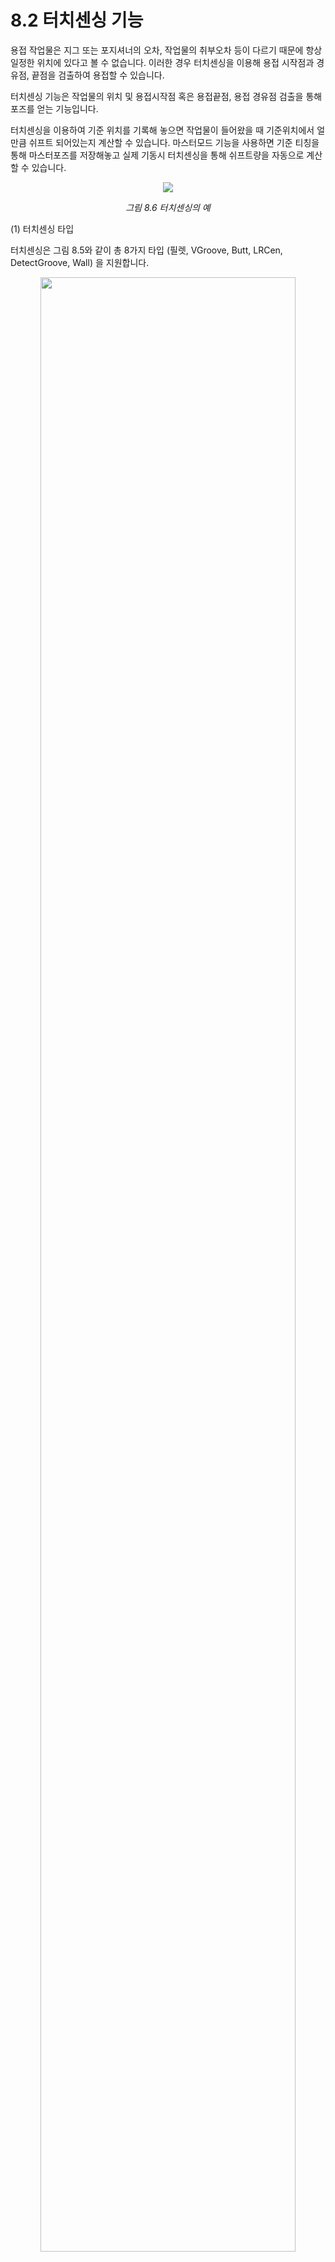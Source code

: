 ﻿# 8.2	터치센싱 기능

용접 작업물은 지그 또는 포지셔너의 오차, 작업물의 취부오차 등이 다르기 때문에 항상 일정한 위치에 있다고 볼 수 없습니다. 
이러한 경우 터치센싱을 이용해 용접 시작점과 경유점, 끝점을 검출하여 용접할 수 있습니다.

터치센싱 기능은 작업물의 위치 및 용접시작점 혹은 용접끝점, 용접 경유점 검출을 통해 포즈를 얻는 기능입니다.

터치센싱을 이용하여 기준 위치를 기록해 놓으면 작업물이 들어왔을 때 기준위치에서 얼만큼 쉬프트 되어있는지 계산할 수 있습니다. 
마스터모드 기능을 사용하면 기준 티칭을 통해 마스터포즈를 저장해놓고 실제 기동시 터치센싱을 통해 쉬프트량을 자동으로 계산할 수 있습니다.

<p align="center">
 <img src="../../_assets/8_6.png"></img>
 <em><p align="center">그림 8.6 터치센싱의 예</p></em>
</p>

(1) 터치센싱 타입

 터치센싱은 그림 8.5와 같이 총 8가지 타입 (필렛, VGroove, Butt, LRCen, DetectGroove, Wall) 을 지원합니다. 
       
<p align="center">
 <img src="../../_assets/8_7.png" width="90%"></img>
 <em><p align="center">그림 8.7 터치센싱 타입</p></em>
</p>

(2) 터치센싱 명령어 및 설정 파라미터

터치센싱 명령어는 T.P화면에서 [명령입력]-[아크]-[touchsen]을 입력하여 기록할 수 있습니다.

터치센싱 명령어에서 [속성]을 누르면 그림 8.8와 같은 창에 진입합니다. 

탐색속도, 퇴피속도, 탐색거리, 진행거리, 오차보정량, 터치방식 등과 같은 조건들이 제어기에 저장됩니다. 

<p align="center">
 <img src="../../_assets/8_8.png" width="70%" ></img>
 <em><p align="center">그림 8.8 터치센싱 조건 편집화면</p></em>
</p>

- 명령어 구성
   - ```touchsen``` cnd=조건번호, crd=좌표계, dir=[탐색방향1, 탐색방향2, 탐색방향3], pose=결과포즈 저장변수, gap=butt gap 변수
   - ```touchsen``` cnd=조건번호, crd=좌표계, dir=[탐색방향1, 탐색방향2, 탐색방향3], rotation=탐색방향각도, pose=결과포즈 저장변수, gap=butt gap 변수
   - ```touchsen``` cnd=조건번호, crd=좌표계, dir=[탐색방향1, 탐색방향2, 탐색방향3], rotation=탐색방향각도, mpose=결과포즈 저장변수, mshift=계산된시프트 변수, gap=butt gap 변수

   - ```touchsen``` cnd=1, crd="robot", dir=[+x, -z], lift_up=3, pose=P10, gap=var_gap
      - 터치센싱 조건번호 (cnd) : cnd=1	
      - 터치센싱 좌표계 (crd) : "robot", "base", "tool", "tool_prj" 
      - 탐색방향 파라미터 (dir) : "+x", ["+x","-z"], [+tx, +tz], ["tf","td"],  
      - butt,groove 바닥 탐색 후 상승량 [mm] : lift_up=3		
      - detect groove 탐지기준거리 [mm] : criteria=5
      - 센싱 결과 포즈변수 : pose=var_po10
      - butt 하단 갭 변수 (소숫점 첫째 자리에서 반올림) : gap=var_gap 
      - touchsen 명령어의 속성창 설정항목 	: 탐색속도, 퇴피속도, 탐색거리, 진행거리, 오차보정량, 터치방식(접촉시, 접촉해제시)

센싱방향(dir)은 작업물 타입에 따라 다음과 같이 지정할 수 있습니다.

- Fillet	: 최소 1개 ~ 3개 지정
            +x, -x, +y, -y, +z, -z (crd="robot" 또는 "base")
            tf, td, tl, tr (crd="tool_prj")
            +tx, -tx, +ty, -ty, +tz, -tz (crd="tool")
- Butt 	: 1개 지정, 하강방향은 +tz 방향
          +tx, -tx, +ty, -ty, +tz, -tz (crd="tool")
- V Groove 	: 1개 지정, 하강방향은 +tz 방향
              +tx, -tx, +ty, -ty, +tz, -tz (crd="tool")
- LRCen 	: 1개 지정
            +x, -x, +y, -y, +z, -z (crd="robot" 또는 "base")
            +tx, -tx, +ty, -ty, +tz, -tz (crd="tool")
- DetectGroove: 2개 지정 (하강방향, 전진방향 순서)
                tf, td, tl, tr (crd="tool_prj")
                +tx, -tx, +ty, -ty, +tz, -tz (crd="tool")

<center>

|타입|	최대탐색 </br>방향개수 |	직교XYZ </br>(모든타입 </br>지원예정)	| 툴좌표계|	툴프로젝션</br>좌표계 | 기타 입력인자 |
|:---:|	:---: |	:---:	| :---:|	:---: |:---:|
|Fillet|	3	|O|	O |	O	|	후퇴거리|
|Butt	|1 |	X	|O	|X	| 오차보정량 |
|VGroove |	1 |	X |	O	|X | |
|LRCen |	1	|O |	O	|X |  |	
|DetectGroove|	2 |	O |	O |	O | 진행거리1 </br> 후퇴거리1 </br> criteria |

</center>

(3) 터치센싱 명령어 작성 예제

1번 터치센싱조건 (명령어에서 [quick open]으로 사용자가 설정해놓은 조건들)에는 필렛, 2번 조건에는 버트, 3번 조건에는 V그루브로 작업물 타입이 지정되어있다고 가정할 때 예시는 아래와 같습니다. 

 ```python
   move L,spd=60%,accu=0,tool=0  # 터치센싱 위치로 accu 0으로 이동
   var P10=cpo() # 터치센싱 전 현재 포즈를 P10이라는 로컬변수에 저장
   touchsen cnd=1, crd="tool_prj", dir=["tf","td"], pose=P10       #1번 조건, 툴프로젝션 방향, 2점 터치
   touchsen cnd=1, crd="robot", dir=["+x","-y","-z"], pose=P10     #1번 조건, 로봇좌표 방향, 3점 터치
   touchsen cnd=1, crd="tool", dir="+tz", pose=P10           #1번 조건, 툴좌표 방향, +TZ방향으로 1점 터치 
   touchsen cnd=2, crd="tool", dir="+tx", lift_up=3, pose=P10, gap=var1 #2번 조건, 툴좌표계 방향, 바닥터치 후 3mm 상승
   touchsen cnd=3, crd="tool", dir="-ty", lift_up=5, pose=P10   #3번 조건, 툴좌표계 방향, 바닥터치 후 5mm 상승
 ```

</br>

---
(4) 센싱 타입 별 터치센싱 상세 설명

[1] Fillet 타입

<p align="center">
 <img src="../../_assets/8_9.png" width="60%"></img>
 <em><p align="center">그림 8.9 터치센싱 예 Fillet 타입</p></em>
</p>

- 명령어 작성 예시
```python
  touchsen cnd=1, crd="robot", dir=["+x","-y", "-z"], pose=P10
  touchsen cnd=1, crd="tool_prj", dir=["tf", "td"], pose=P10
  touchsen cnd=1, crd="tool", dir=["+tz"], pose=P10
```
- 1점 센싱 : 탐색방향을 한 개만 지정
- 2점 센싱 : 탐색방향을 순차적으로 2개 지정
- 3점 센싱 : 탐색방향을 순차적으로 3개 지정
- 툴 프로젝션 방식 (crd="tool_prj"): 사용 편리상 토치 자세를 기준으로 전진, 하강, 좌우 방향을 결정하는 방식
  tf(전진), td(하강), tl(좌), tr(우)로 방향을 지정할 수 있습니다. (tl=RotZ(90)*tf, tr=RotZ(-90)*tf 방향입니다)
- 작업물에 회전량(RX, RY, RZ)이 존재하는 틀어진 Fillet의 경우 각도지정 옵션을 이용해 탐색방향을 변경할 수 있습니다. 
  사용법은 메뉴얼 하단을 참고하십시오.


---

[2] V Groove 타입

<p align="center">
 <img src="../../_assets/8_10.png" width="70%"></img>
 <em><p align="center">그림 8.10 터치센싱 예 V Groove 타입</p></em>
</p>   

- 명령어 작성 예시
```python
  touchsen cnd=3, crd="tool", dir=[-ty], lift_up=3, pose=P10    #3번 조건, 툴좌표계 방향
```
- V그루브 타입은 Groove 형상의 작업물 센싱에 사용할 수 있습니다. 단, 센싱시작 전 툴자세는 위 그림과 유사하게 각의 2등분선 상에 위치하도록 티칭을 권장합니다.
- 방향인자는 좌우 시퀀스에 해당하는 방향으로 1가지 입니다. 하강 시퀀스 방향은 +tz 방향으로 고정됩니다.
- 안정적인 센싱을 위해 상승량(lift_up)은 최소 3mm이상 설정하는 것을 권장합니다.

- 센싱 시퀀스

<p align="center">
 <img src="../../_assets/8_12.png" width="60%"></img>
 <em><p align="center">그림 8.12 터치센싱 시퀀스 VGroove 타입</p></em>
</p>   

센싱은 상단 좌우 - 중간 복귀 - 하단 - 하단 좌우 - 중간 으로 진행됩니다.

---
 
[3] BUTT 타입

<p align="center">
 <img src="../../_assets/8_11.png" width="30%"></img>
 <em><p align="center">그림 8.11 터치센싱 예 Butt 타입</p></em>
</p>   


- 명령어 작성 예시
```python
    touchsen cnd=2, crd="tool", dir="+tx", lift_up=3, pose=P10, gap=var_gap   
    #2번 조건, 툴좌표계 방향, 바닥 센싱 후3mm 상승상승
```

- Butt 타입은 그림과 같이 센싱시작 전 툴 자세를 바닥면에 수직으로 티칭하는 것을 권장합니다.
- 방향인자는 좌우 시퀀스에 해당하는 방향으로 1가지 입니다. 하강 시퀀스 방향은 +tz 방향으로 고정됩니다.
-	센싱을 위해 바닥센싱 후 상승량(lift_up)은 최소 3mm이상 설정하는 것을 권장합니다. 상승량에 따라서 센싱한 gap의 크기가 바뀔 수 있습니다. 이 경우에는 명령어의 [속성] 창에 진입하여 오차보정량을 입력하면 이 값을 뺀 값으로 butt gap을 계산할 수 있습니다.

- 센싱 시퀀스

<p align="center">
 <img src="../../_assets/8_12_2.png" width="60%"></img>
 <em><p align="center">그림 8.12 터치센싱 시퀀스 Butt 타입</p></em>
</p>   

센싱은 상단 좌우 - 중간 복귀 - 하단 - 하단 좌우 - 중간 으로 진행됩니다.

---

(5) 터치센싱 조건

터치센싱 명령어에서 [속성]을 누르면 해당 조건번호에 대한 터치센싱 조건들을 편집할 수 있습니다.

- 탐색거리 : 탐색방향에 대한 거리[mm]이며 이 거리에 도달해도 작업물을 감지하지 못할 경우 에러가 발생합니다.  
- 탐색속도와 퇴피속도 : 탐색 또는 후퇴시 속도를 지정할 수 있습니다.  
- 오차보정량 : butt gap 보정시 사용됩니다. 
- 후퇴거리 : 필렛에선 처음 센싱 후 퇴피할 거리이고  DetectGroove 타입에서는 바닥을 찍고 들어올릴 거리입니다.  
- 센싱시점 : 접촉시와 접촉해제시를 지원합니다. 일반적으로 접촉시 센싱을 많이 사용하며 오차는 거의 없습니다. 
            만약 센싱시 와이어 휘어짐에 의한 미세오차까지도 고려해 센싱해야 하는 상황에서만 후퇴시 센싱을 사용하십시오.  

(6) 탐색방향 각도 변환

탐색방향 각도 변환은 Fillet과 DetectGroove 타입에서 지원합니다. 

탐색방향에 대한 각도를 지정하여 탐색 진행방향을 변경 할 수 있습니다. 

명령어의 rotation 인자에 "X30", "Y-30", "TL20" 등과 같이 입력합니다.

각도지정은 TL축, 직교 XYZ축 중 선택한 하나의 축으로 각도만큼 탐색 방향을 모두 회전시킵니다. 

그림 8.13은 필렛과 DetectGroove작업물에서 Y축 또는 TL축으로 30도 회전한 예입니다.

<p align="center">
 <img src="../../_assets/8_13.png" width="300"></img>
 <em><p align="center">그림 8.13 터치센싱 예 각도설정</p></em>
</p>       

- 명령어 작성 예시

```python
   touchsen cnd=1, crd="robot", dir=["+x","-z"], rotation="Y30", pose=P100
   touchsen cnd=1, crd="robot", dir=["+x","-z"], rotation="TL30", pose=P100
   touchsen cnd=2, crd="tool_prj", dir=["td","tf"], lift_up=5, rotation="Y-30", pose=P100
   touchsen cnd=2, crd="tool_prj", dir=["td","tf"], rotation="TL-30", pose=P100   #DetectGroove
```

작업물 타입과 명령어에 지정된 센싱방향 지정좌표계에 따라 지정이 가능한 각도회전 축은 아래 표와 같습니다.

<center>

| 타입	| 센싱방향 </br> 지정좌표계	| 각도지정축|
|:---:|:---:|:---:|
|Fillet	| 모든 좌표계	| 직교 XYZ축 </br>TL축 |
|Detect Groove |	툴 (crd="tool") </br> 툴 프로젝션 (crd="tool_prj") |	직교 XYZ축</br>TL축 |

</center>


Master/Execution Mode 터치센싱 기능

Master 모드는 사용자키에서 On/Off 할 수 있습니다.
마스터 모드를 On한 상태에서 터치센싱을 하면 마스터 포즈를 저장할 수 있으며, 이를 기준 티칭으로 사용합니다. 실제 작업시에는 마스터모드를 Off하고 터치센싱을 수행하게 되는데 이때에는 마스터 포즈대비 현재 센싱 포즈로 작업물이 쉬프트된 양을 자동으로 계산해 줍니다.

Master 모드에선 사용자가 터치센싱 명령어의 mpose 입력인자에 지정한 변수에 센싱한 포즈가 저장되며, Execution 모드 (Master 모드 off)에선 현재 센싱한 포즈를 Master 모드에서 센싱했던 포즈와 비교하여 쉬프트량을 계산하고 사용자가 mshift 입력인자에 지정한 변수에 시프트량이 기록됩니다.

- 명령어 작성 예시
```python
   var P10=cpo()
   var sft_var1=Shift(0,0,0,0,0,0,"base")
   ....
   touchsen cnd=1, crd="robot", dir=["+x","-z"], mpose=P10, mshift=sft_var1
```
위 명령어는 Master 모드에서 P10포즈변수에 센싱한 포즈가 저장되고 Execution 모드에서 센싱했을 때 Master 모드와의 시프트 양이 자동으로 계산되어 sft_var1변수에 저장됩니다.
